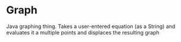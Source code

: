 # Graph
Java graphing thing. Takes a user-entered equation (as a String) and evaluates it a multiple points and displaces the resulting graph
